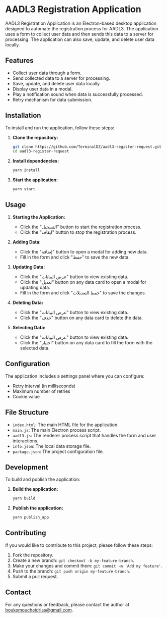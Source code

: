 # AADL3 Registration Application

AADL3 Registration Application is an Electron-based desktop application designed to automate the registration process for AADL3. The application uses a form to collect user data and then sends this data to a server for processing. The application can also save, update, and delete user data locally.

## Features

- Collect user data through a form.
- Send collected data to a server for processing.
- Save, update, and delete user data locally.
- Display user data in a modal.
- Play a notification sound when data is successfully processed.
- Retry mechanism for data submission.

## Installation

To install and run the application, follow these steps:

1. **Clone the repository:**
    ```bash
    git clone https://github.com/TerminalDZ/aadl3-register-request.git
    cd aadl3-register-request
    ```

2. **Install dependencies:**
    ```bash
    yarn install
    ```

3. **Start the application:**
    ```bash
    yarn start
    ```

## Usage

1. **Starting the Application:**
    - Click the "التسجيل" button to start the registration process.
    - Click the "ايقاف" button to stop the registration process.

2. **Adding Data:**
    - Click the "إضافة" button to open a modal for adding new data.
    - Fill in the form and click "حفظ" to save the new data.

3. **Updating Data:**
    - Click the "عرض البيانات" button to view existing data.
    - Click the "تعديل" button on any data card to open a modal for updating data.
    - Fill in the form and click "حفظ التعديلات" to save the changes.

4. **Deleting Data:**
    - Click the "عرض البيانات" button to view existing data.
    - Click the "حذف" button on any data card to delete the data.

5. **Selecting Data:**
    - Click the "عرض البيانات" button to view existing data.
    - Click the "اختيار" button on any data card to fill the form with the selected data.

## Configuration

The application includes a settings panel where you can configure:
- Retry interval (in milliseconds)
- Maximum number of retries
- Cookie value

## File Structure

- `index.html`: The main HTML file for the application.
- `main.js`: The main Electron process script.
- `aadl3.js`: The renderer process script that handles the form and user interactions.
- `info.json`: The local data storage file.
- `package.json`: The project configuration file.

## Development

To build and publish the application:

1. **Build the application:**
    ```bash
    yarn build
    ```

2. **Publish the application:**
    ```bash
    yarn publish_app
    ```

## Contributing

If you would like to contribute to this project, please follow these steps:

1. Fork the repository.
2. Create a new branch: `git checkout -b my-feature-branch`.
3. Make your changes and commit them: `git commit -m 'Add my feature'`.
4. Push to the branch: `git push origin my-feature-branch`.
5. Submit a pull request.


## Contact

For any questions or feedback, please contact the author at [boukemoucheidriss@gmail.com](mailto:boukemoucheidriss@gmail.com).


